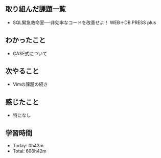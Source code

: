## 取り組んだ課題一覧
- SQL緊急救命室──非効率なコードを改善せよ！ WEB＋DB PRESS plus
## わかったこと
- CASE式について
## 次やること
- Vimの課題の続き
## 感じたこと
- 特になし
## 学習時間
- Today: 0h43m
- Total: 606h42m
